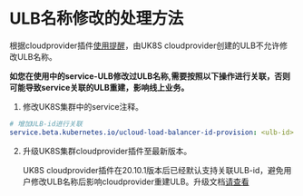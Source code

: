 # ULB名称修改的处理方法

根据cloudprovider插件[使用提醒](https://docs.ucloud.cn/uk8s/service/externalservice?id=_1%e3%80%81%e4%bd%bf%e7%94%a8%e6%8f%90%e9%86%92)，由UK8S cloudprovider创建的ULB不允许修改ULB名称。

**如您在使用中的service-ULB修改过ULB名称,需要按照以下操作进行关联，否则可能导致service关联的ULB重建，影响线上业务。**

1. 修改UK8S集群中的service注释。

```yaml
# 增加ULB-id进行关联
service.beta.kubernetes.io/ucloud-load-balancer-id-provision: <ulb-id>  
```

2. 升级UK8S集群cloudprovider插件至最新版本。

    UK8S cloudprovider插件在20.10.1版本后已经默认支持关联ULB-id，避免用户修改ULB名称后影响cloudprovider重建ULB。升级文档[请查看](https://docs.ucloud.cn/uk8s/introduction/vulnerability/cloudprovider)

